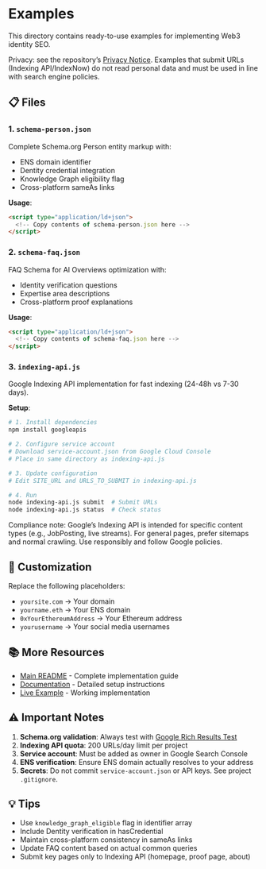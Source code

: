 # Examples

This directory contains ready-to-use examples for implementing Web3 identity SEO.

Privacy: see the repository’s [Privacy Notice](../PRIVACY.md). Examples that submit URLs (Indexing API/IndexNow) do not read personal data and must be used in line with search engine policies.

## 📋 Files

### 1. `schema-person.json`
Complete Schema.org Person entity markup with:
- ENS domain identifier
- Dentity credential integration
- Knowledge Graph eligibility flag
- Cross-platform sameAs links

**Usage**:
```html
<script type="application/ld+json">
  <!-- Copy contents of schema-person.json here -->
</script>
```

### 2. `schema-faq.json`
FAQ Schema for AI Overviews optimization with:
- Identity verification questions
- Expertise area descriptions
- Cross-platform proof explanations

**Usage**:
```html
<script type="application/ld+json">
  <!-- Copy contents of schema-faq.json here -->
</script>
```

### 3. `indexing-api.js`
Google Indexing API implementation for fast indexing (24-48h vs 7-30 days).

**Setup**:
```bash
# 1. Install dependencies
npm install googleapis

# 2. Configure service account
# Download service-account.json from Google Cloud Console
# Place in same directory as indexing-api.js

# 3. Update configuration
# Edit SITE_URL and URLS_TO_SUBMIT in indexing-api.js

# 4. Run
node indexing-api.js submit  # Submit URLs
node indexing-api.js status  # Check status
```

Compliance note: Google’s Indexing API is intended for specific content types (e.g., JobPosting, live streams). For general pages, prefer sitemaps and normal crawling. Use responsibly and follow Google policies.

## 🔧 Customization

Replace the following placeholders:
- `yoursite.com` → Your domain
- `yourname.eth` → Your ENS domain
- `0xYourEthereumAddress` → Your Ethereum address
- `yourusername` → Your social media usernames

## 📚 More Resources

- [Main README](../README.md) - Complete implementation guide
- [Documentation](../docs/) - Detailed setup instructions
- [Live Example](https://ookyet.com/proof/) - Working implementation

## ⚠️ Important Notes

1. **Schema.org validation**: Always test with [Google Rich Results Test](https://search.google.com/test/rich-results)
2. **Indexing API quota**: 200 URLs/day limit per project
3. **Service account**: Must be added as owner in Google Search Console
4. **ENS verification**: Ensure ENS domain actually resolves to your address
5. **Secrets**: Do not commit `service-account.json` or API keys. See project `.gitignore`.

## 💡 Tips

- Use `knowledge_graph_eligible` flag in identifier array
- Include Dentity verification in hasCredential
- Maintain cross-platform consistency in sameAs links
- Update FAQ content based on actual common queries
- Submit key pages only to Indexing API (homepage, proof page, about)
